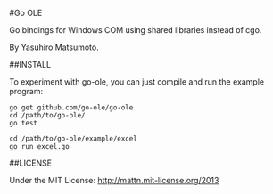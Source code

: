 #Go OLE

Go bindings for Windows COM using shared libraries instead of cgo.

By Yasuhiro Matsumoto.

##INSTALL

To experiment with go-ole, you can just compile and run the example program:

```
go get github.com/go-ole/go-ole
cd /path/to/go-ole/
go test

cd /path/to/go-ole/example/excel
go run excel.go
```

##LICENSE

Under the MIT License: http://mattn.mit-license.org/2013
